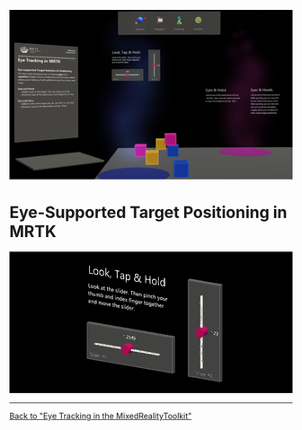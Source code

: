 ![MRTK](../../External/ReadMeImages/EyeTracking/mrtk_et_positioning.png )

# Eye-Supported Target Positioning in MRTK

<!-- TODO: Add content -->


![MRTK](../../External/ReadMeImages/EyeTracking/mrtk_et_positioning_slider.png)


---
[Back to "Eye Tracking in the MixedRealityToolkit"](EyeTracking_Main.md)
